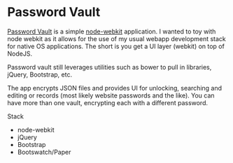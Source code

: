 # Password Vault

[Password Vault]() is a simple [node-webkit]() application.  I wanted to toy with
node webkit as it allows for the use of my usual webapp development stack for
native OS applications.  The short is you get a UI layer (webkit) on top of NodeJS.

Password vault still leverages utilities such as bower to pull in libraries,
jQuery, Bootstrap, etc.

The app encrypts JSON files and provides UI for unlocking, searching and editing
or records (most likely website passwords and the like).  You can have more
than one vault, encrypting each with a different password.

Stack
- node-webkit
- jQuery
- Bootstrap
- Bootswatch/Paper
